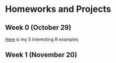 # Homeworks and Projects

## Week 0 (October 29)

[Here](files/example_homework_0.html) is my 5 interesting R examples

## Week 1 (November 20)

